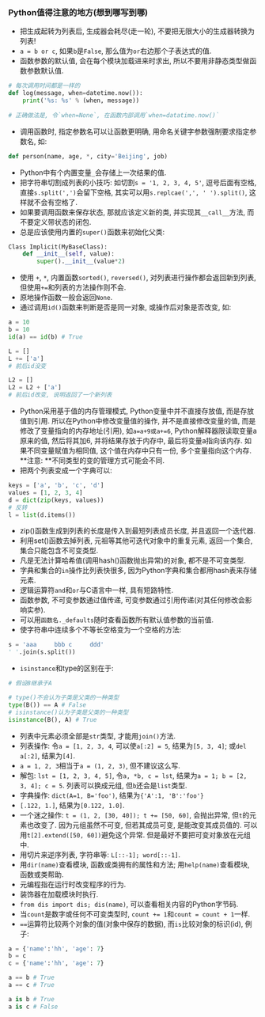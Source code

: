 ### Python值得注意的地方(想到哪写到哪)

- 把生成起转为列表后, 生成器会耗尽(走一轮), 不要把无限大小的生成器转换为列表!
- `a = b or c`, 如果`b`是`False`, 那么值为`or`右边那个子表达式的值.
- 函数参数的默认值, 会在每个模块加载进来时求出, 所以不要用非静态类型做函数参数默认值.

```python
# 每次调用时间都是一样的
def log(message, when=datetime.now()):
	print('%s: %s' % (when, message))
    
# 正确做法是, 令`when=None`, 在函数内部调用`when=datatime.now()`
```

- 调用函数时, 指定参数名可以让函数更明确, 用命名关键字参数强制要求指定参数名, 如:

```python
def person(name, age, *, city='Beijing', job)
```

- Python中有个内置变量`_`会存储上一次结果的值.
- 把字符串切割成列表的小技巧: 如切割`s = '1, 2, 3, 4, 5'`, 逗号后面有空格, 直接`s.split(',')`会留下空格, 其实可以用`s.replcae(',', ' ').split()`, 这样就不会有空格了.
- 如果要调用函数来保存状态, 那就应该定义新的类, 并实现其`__call__`方法, 而不要定义带状态的闭包.
- 总是应该使用内置的`super()`函数来初始化父类:

```python
Class Implicit(MyBaseClass):
    def __init__(self, value):
        super().__init__(value*2)
```

- 使用 `+`, `*`, 内置函数`sorted()`, `reversed()`, 对列表进行操作都会返回新到列表, 但使用`+=`和列表的方法操作则不会.
- 原地操作函数一般会返回`None`.
- 通过调用`id()`函数来判断是否是同一对象, 或操作后对象是否改变, 如:

```python
a = 10
b = 10
id(a) == id(b) # True

L = []
L += ['a']
# 前后id没变

L2 = []
L2 = L2 + ['a']
# 前后id改变, 说明返回了一个新列表
```

- Python采用基于值的内存管理模式, Python变量中并不直接存放值, 而是存放值到引用. 所以在Python中修改变量值的操作, 并不是直接修改变量的值, 而是修改了变量指向的内存地址(引用), 如`a=a+9或a+=6`, Python解释器限读取变量a原来的值, 然后将其加6, 并将结果存放于内存中, 最后将变量a指向该内存. 如果不同变量赋值为相同值, 这个值在内存中只有一份, 多个变量指向这个内存. **注意: **不同类型的变的管理方式可能会不同.
- 把两个列表变成一个字典可以:

```python
keys = ['a', 'b', 'c', 'd']
values = [1, 2, 3, 4]
d = dict(zip(keys, values))
# 反转
l = list(d.items())
```

- zip()函数生成到列表的长度是传入到最短列表成员长度, 并且返回一个迭代器.
- 利用set()函数去掉列表, 元祖等其他可迭代对象中的重复元素, 返回一个集合, 集合只能包含不可变类型.
- 凡是无法计算哈希值(调用hash()函数抛出异常)的对象, 都不是不可变类型.
- 字典和集合的`in`操作比列表快很多, 因为Python字典和集合都用hash表来存储元素.
- 逻辑运算符`and`和`or`与C语言中一样, 具有短路特性.
- 函数参数, 不可变参数通过值传递, 可变参数通过引用传递(对其任何修改会影响实参). 
- 可以用`函数名._defaults`随时查看函数所有默认值参数的当前值.
- 使字符串中连续多个不等长空格变为一个空格的方法:

```python
s = 'aaa     bbb c     ddd'
' '.join(s.split())
```

- `isinstance`和type的区别在于:

```python
# 假设B继承于A

# type()不会认为子类是父类的一种类型
type(B()) == A # False
# isinstance()认为子类是父类的一种类型
isinstance(B(), A) # True
```

- 列表中元素必须全部是`str`类型, 才能用`join()`方法.
- 列表操作: 令`a = [1, 2, 3, 4`, 可以使`a[:2] = 5`, 结果为`[5, 3, 4]`; 或`del a[:2]`, 结果为`[4]`.
- `a = 1, 2, 3`相当于`a = (1, 2, 3)`, 但不建议这么写.
- 解包: `lst = [1, 2, 3, 4, 5]`, 令`a, *b, c = lst`, 结果为`a = 1; b = [2, 3, 4]; c = 5`. 列表可以换成元组, 但`b`还会是`list`类型.
- 字典操作: `dict(A=1, B='foo')`, 结果为`{'A':1, 'B':'foo'}`
- `[.122, 1.]`, 结果为`[0.122, 1.0]`.
- 一个迷之操作: `t = (1, 2, [30, 40]); t += [50, 60]`, 会抛出异常, 但`t`的元素也改变了. 因为元组虽然不可变, 但若其成员可变, 是能改变其成员值的. 可以用`t[2].extend([50, 60])`避免这个异常. 但是最好不要把可变对象放在元组中.
- 用切片来逆序列表, 字符串等: `L[::-1]; word[::-1]`.
- 用`dir(name)`查看模块, 函数或类拥有的属性和方法; 用`help(name)`查看模块, 函数或类帮助.
- 元编程指在运行时改变程序的行为.
- 装饰器在加载模块时执行.
- `from dis import dis; dis(name)`, 可以查看相关内容的Python字节码.
- 当`count`是数字或任何不可变类型时, `count += 1`和`count = count + 1`一样.
- `==`运算符比较两个对象的值(对象中保存的数据), 而`is`比较对象的标识(id), 例子:


```python
a = {'name':'hh', 'age': 7}
b = c
c = {'name':'hh', 'age': 7}

a == b # True
a == c # True

a is b # True
a is c # False
```




